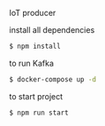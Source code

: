 IoT producer

install all dependencies
```bash
$ npm install
```

to run Kafka 
```bash
$ docker-compose up -d
```

to start project
```bash
$ npm run start
```
